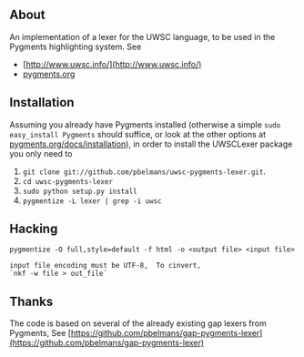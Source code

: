 About
-----

An implementation of a lexer for the UWSC language, to be used in the Pygments highlighting system. See

* [http://www.uwsc.info/](http://www.uwsc.info/)
* [pygments.org](http://pygments.org)

Installation
------------

Assuming you already have Pygments installed (otherwise a simple `sudo easy_install Pygments` should suffice, or look at the other options at [pygments.org/docs/installation](http://pygments.org/docs/installation/)), in order to install the UWSCLexer package you only need to

1. `git clone git://github.com/pbelmans/uwsc-pygments-lexer.git`.
2. `cd uwsc-pygments-lexer`
3. `sudo python setup.py install`
4. `pygmentize -L lexer | grep -i uwsc`

Hacking
-------

    pygmentize -O full,style=default -f html -o <output file> <input file>

    input file encoding must be UTF-8,  To cinvert, 
    `nkf -w file > out_file`

Thanks
------

The code is based on several of the already existing gap lexers from Pygments, 
See [https://github.com/pbelmans/gap-pygments-lexer](https://github.com/pbelmans/gap-pygments-lexer)
